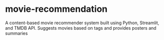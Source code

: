 # movie-recommendation
A content-based movie recommender system built using Python, Streamlit, and TMDB API. Suggests movies based on tags and provides posters and summaries
